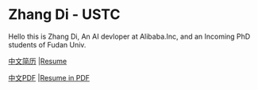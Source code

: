 # Zhang Di - USTC
Hello this is Zhang Di, An AI devloper at Alibaba.Inc, and an Incoming PhD students of Fudan Univ.

[中文简历](https://trotsky1997.github.io/trotsky1997/Resume.html) |[Resume](https://trotsky1997.github.io/trotsky1997/Resume-eng.html)

[中文PDF](https://trotsky1997.github.io/trotsky1997/Resume.pdf) |[Resume in PDF](https://trotsky1997.github.io/trotsky1997/Resume-eng.pdf)
